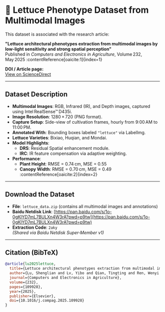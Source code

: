 # 🥬 Lettuce Phenotype Dataset from Multimodal Images

This dataset is associated with the research article:

**"Lettuce architectural phenotypes extraction from multimodal images by low‑light sensitivity and strong spatial perception"**  
Published in *Computers and Electronics in Agriculture*, Volume 232, May 2025 :contentReference[oaicite:1]{index=1}

**DOI / Article page:**  
[View on ScienceDirect](https://www.sciencedirect.com/science/article/pii/S0168169925000341?ref=pdf_download&fr=RR-2&rr=977331744e85099d)

---

##  Dataset Description

- **Multimodal Images**: RGB, Infrared (IR), and Depth images, captured using Intel RealSense™ D435i.
- **Image Resolution**: 1280 × 720 (PNG format).
- **Capture Setup**: Side-view of cultivation frames, hourly from 9:00 AM to 11:00 PM.
- **Annotated With**: Bounding boxes labeled `"lettuce"` via LabelImg.
- **Lettuce Varieties**: Bixiao, Huqian, and Mondai.
- **Model Highlights**:
  - **DRS**: Residual Spatial enhancement module.
  - **IRC**: IR feature compensation via adaptive weighting.
- **Performance**:
  - **Plant Height**: RMSE = 0.74 cm, MSE = 0.55  
  - **Canopy Width**: RMSE = 0.70 cm, MSE = 0.49 :contentReference[oaicite:2]{index=2}

---

##  Download the Dataset

- **File**: `lettuce_data.zip` (contains all multimodal images and annotations)
- **Baidu Netdisk Link**: [https://pan.baidu.com/s/1o-0gKlYD7mL7BULXn4W3rA?pwd=p9tw](https://pan.baidu.com/s/1o-0gKlYD7mL7BULXn4W3rA?pwd=p9tw) 
- **Extraction Code**: `2aky`  
  *(Shared via Baidu Netdisk Super‑Member v1)*

---

##  Citation (BibTeX)

```bibtex
@article{lu2025lettuce,
  title={Lettuce architectural phenotypes extraction from multimodal images by low‑light sensitivity and strong spatial perception},
  author={Lu, Shenglian and Lv, Yibo and Qian, Tingting and Ren, Wenyi and Li, Xiaoming and Li, Yiyang and Li, Guo},
  journal={Computers and Electronics in Agriculture},
  volume={232},
  pages={109928},
  year={2025},
  publisher={Elsevier},
  doi={10.1016/j.compag.2025.109928}
}

